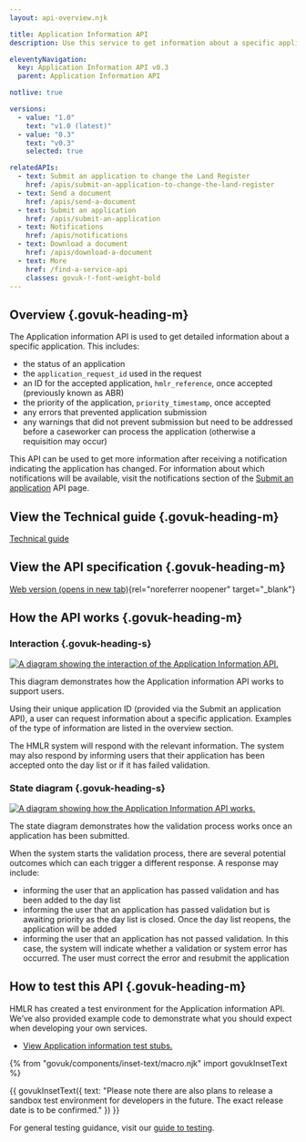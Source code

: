 ```yaml
---
layout: api-overview.njk

title: Application Information API
description: Use this service to get information about a specific application.

eleventyNavigation:
  key: Application Information API v0.3
  parent: Application Information API

notlive: true

versions:
  - value: "1.0"
    text: "v1.0 (latest)"
  - value: "0.3"
    text: "v0.3"
    selected: true

relatedAPIs:
  - text: Submit an application to change the Land Register
    href: /apis/submit-an-application-to-change-the-land-register 
  - text: Send a document
    href: /apis/send-a-document
  - text: Submit an application
    href: /apis/submit-an-application
  - text: Notifications
    href: /apis/notifications
  - text: Download a document
    href: /apis/download-a-document
  - text: More
    href: /find-a-service-api
    classes: govuk-!-font-weight-bold
---
```

## Overview {.govuk-heading-m}

The Application information API is used to get detailed information about a specific application. This includes:

- the status of an application
- the `application_request_id` used in the request
- an ID for the accepted application, `hmlr_reference`, once accepted (previously known as ABR)
- the priority of the application, `priority_timestamp`, once accepted
- any errors that prevented application submission
- any warnings that did not prevent submission but need to be addressed before a caseworker can process the application (otherwise a requisition may occur)

This API can be used to get more information after receiving a notification indicating the application has changed. For information about which notifications will be available, visit the notifications section of the [Submit an application](/apis/submit-an-application/0.3/technical-guide) API page.

</section>

<section id="view-the-technical-guide">

## View the Technical guide {.govuk-heading-m}

[Technical guide](./technical-guide)

</section>

<section id="view-the-api-specification">

## View the API specification {.govuk-heading-m}

[Web version (opens in new tab)](https://landregistry.github.io/bgtechdoc/vcad/v0_3/vcad-spec.html#tag/Application-information-API){rel="noreferrer noopener" target="_blank"}

</section>


<section id="how-the-api-works">

## How the API works {.govuk-heading-m}

### Interaction {.govuk-heading-s}

<a target="_blank" href="/assets/images/ApplicationInformation_interaction_diagram.png">
  <img src="/assets/images/ApplicationInformation_interaction_diagram.png" alt="A diagram showing the interaction of the Application Information API.">
</a>

This diagram demonstrates how the Application information API works to support users.

Using their unique application ID (provided via the Submit an application API), a user can request information about a specific application. Examples of the type of information are listed in the overview section.

The HMLR system will respond with the relevant information. The system may also respond by informing users that their application has been accepted onto the day list or if it has failed validation.

### State diagram {.govuk-heading-s}
<a markdown="1" target="_blank" href="/assets/images/ApplicationInformation_State_diagram.png">
  <img alt="A diagram showing how the Application Information API works." src="/assets/images/ApplicationInformation_State_diagram.png">
</a>

The state diagram demonstrates how the validation process works once an application has been submitted.

When the system starts the validation process, there are several potential outcomes which can each trigger a different response. A response may include:

- informing the user that an application has passed validation and has been added to the day list
- informing the user that an application has passed validation but is awaiting priority as the day list is closed. Once the day list reopens, the application will be added
- informing the user that an application has not passed validation. In this case, the system will indicate whether a validation or system error has occurred. The user must correct the error and resubmit the application

</section>

<section id="how-to-test-this-service-api">

##  How to test this API {.govuk-heading-m}
  
HMLR has created a test environment for the Application information API. We’ve also provided example code to demonstrate what you should expect when developing your own services.

<ul class="govuk-list">
  <li>
    <a class="govuk-link" href="./test-stubs">View Application information test stubs.</a>
  </li>
</ul>

{% from "govuk/components/inset-text/macro.njk" import govukInsetText %}

{{ govukInsetText({
  text: "Please note there are also plans to release a sandbox test environment for developers in the future. The exact release date is to be confirmed."
}) }}

For general testing guidance, visit our [guide to testing](/a-guide-to-testing).

</section>
